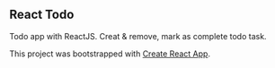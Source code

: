 ## React Todo
Todo app with ReactJS. Creat & remove, mark as complete todo task.

This project was bootstrapped with [Create React App](https://github.com/facebook/create-react-app).
